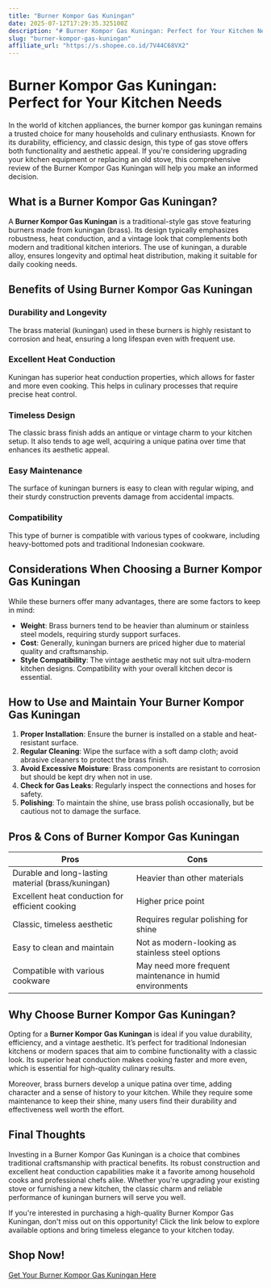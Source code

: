 ```yaml
---
title: "Burner Kompor Gas Kuningan"
date: 2025-07-12T17:29:35.325100Z
description: "# Burner Kompor Gas Kuningan: Perfect for Your Kitchen Needs..."
slug: "burner-kompor-gas-kuningan"
affiliate_url: "https://s.shopee.co.id/7V44C68VX2"
---
```

# Burner Kompor Gas Kuningan: Perfect for Your Kitchen Needs

In the world of kitchen appliances, the burner kompor gas kuningan remains a trusted choice for many households and culinary enthusiasts. Known for its durability, efficiency, and classic design, this type of gas stove offers both functionality and aesthetic appeal. If you're considering upgrading your kitchen equipment or replacing an old stove, this comprehensive review of the Burner Kompor Gas Kuningan will help you make an informed decision.

## What is a Burner Kompor Gas Kuningan?

A **Burner Kompor Gas Kuningan** is a traditional-style gas stove featuring burners made from kuningan (brass). Its design typically emphasizes robustness, heat conduction, and a vintage look that complements both modern and traditional kitchen interiors. The use of kuningan, a durable alloy, ensures longevity and optimal heat distribution, making it suitable for daily cooking needs.

## Benefits of Using Burner Kompor Gas Kuningan

### Durability and Longevity
The brass material (kuningan) used in these burners is highly resistant to corrosion and heat, ensuring a long lifespan even with frequent use.

### Excellent Heat Conduction
Kuningan has superior heat conduction properties, which allows for faster and more even cooking. This helps in culinary processes that require precise heat control.

### Timeless Design
The classic brass finish adds an antique or vintage charm to your kitchen setup. It also tends to age well, acquiring a unique patina over time that enhances its aesthetic appeal.

### Easy Maintenance
The surface of kuningan burners is easy to clean with regular wiping, and their sturdy construction prevents damage from accidental impacts.

### Compatibility
This type of burner is compatible with various types of cookware, including heavy-bottomed pots and traditional Indonesian cookware.

## Considerations When Choosing a Burner Kompor Gas Kuningan

While these burners offer many advantages, there are some factors to keep in mind:

- **Weight**: Brass burners tend to be heavier than aluminum or stainless steel models, requiring sturdy support surfaces.
- **Cost**: Generally, kuningan burners are priced higher due to material quality and craftsmanship.
- **Style Compatibility**: The vintage aesthetic may not suit ultra-modern kitchen designs. Compatibility with your overall kitchen decor is essential.

## How to Use and Maintain Your Burner Kompor Gas Kuningan

1. **Proper Installation**: Ensure the burner is installed on a stable and heat-resistant surface.
2. **Regular Cleaning**: Wipe the surface with a soft damp cloth; avoid abrasive cleaners to protect the brass finish.
3. **Avoid Excessive Moisture**: Brass components are resistant to corrosion but should be kept dry when not in use.
4. **Check for Gas Leaks**: Regularly inspect the connections and hoses for safety.
5. **Polishing**: To maintain the shine, use brass polish occasionally, but be cautious not to damage the surface.

## Pros & Cons of Burner Kompor Gas Kuningan

| **Pros**                                                   | **Cons**                                               |
|------------------------------------------------------------|--------------------------------------------------------|
| Durable and long-lasting material (brass/kuningan)       | Heavier than other materials                          |
| Excellent heat conduction for efficient cooking           | Higher price point                                    |
| Classic, timeless aesthetic                                | Requires regular polishing for shine                |
| Easy to clean and maintain                                | Not as modern-looking as stainless steel options    |
| Compatible with various cookware                            | May need more frequent maintenance in humid environments |

## Why Choose Burner Kompor Gas Kuningan?

Opting for a **Burner Kompor Gas Kuningan** is ideal if you value durability, efficiency, and a vintage aesthetic. It’s perfect for traditional Indonesian kitchens or modern spaces that aim to combine functionality with a classic look. Its superior heat conduction makes cooking faster and more even, which is essential for high-quality culinary results.

Moreover, brass burners develop a unique patina over time, adding character and a sense of history to your kitchen. While they require some maintenance to keep their shine, many users find their durability and effectiveness well worth the effort.

## Final Thoughts

Investing in a Burner Kompor Gas Kuningan is a choice that combines traditional craftsmanship with practical benefits. Its robust construction and excellent heat conduction capabilities make it a favorite among household cooks and professional chefs alike. Whether you're upgrading your existing stove or furnishing a new kitchen, the classic charm and reliable performance of kuningan burners will serve you well.

If you're interested in purchasing a high-quality Burner Kompor Gas Kuningan, don't miss out on this opportunity! Click the link below to explore available options and bring timeless elegance to your kitchen today.

## Shop Now!  

[Get Your Burner Kompor Gas Kuningan Here](https://s.shopee.co.id/7V44C68VX2)